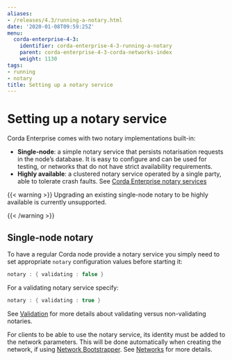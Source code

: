 ```yaml
---
aliases:
- /releases/4.3/running-a-notary.html
date: '2020-01-08T09:59:25Z'
menu:
  corda-enterprise-4-3:
    identifier: corda-enterprise-4-3-running-a-notary
    parent: corda-enterprise-4-3-corda-networks-index
    weight: 1130
tags:
- running
- notary
title: Setting up a notary service
---
```



# Setting up a notary service

Corda Enterprise comes with two notary implementations built-in:


* **Single-node**: a simple notary service that persists notarisation requests in the node’s database. It is easy to configure
and can be used for testing, or networks that do not have strict availability requirements.
* **Highly available**: a clustered notary service operated by a single party, able to tolerate crash faults. See
[Corda Enterprise notary services](running-a-notary-cluster/toctree.md)


{{< warning >}}
Upgrading an existing single-node notary to be highly available is currently unsupported.

{{< /warning >}}



## Single-node notary

To have a regular Corda node provide a notary service you simply need to set appropriate `notary` configuration values
before starting it:

```kotlin
notary : { validating : false }
```

For a validating notary service specify:

```kotlin
notary : { validating : true }
```

See [Validation](key-concepts-notaries.html#validation) for more details about validating versus non-validating notaries.

For clients to be able to use the notary service, its identity must be added to the network parameters. This will be
done automatically when creating the network, if using [Network Bootstrapper](network-bootstrapper.md). See [Networks](corda-networks-index.md)
for more details.

